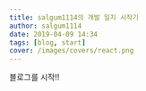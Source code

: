 ```yaml
---
title: salgum1114의 개발 일지 시작기
author: salgum1114
date: 2019-04-09 14:34
tags: [blog, start]
cover: /images/covers/react.png
---
```


블로그를 시작!!